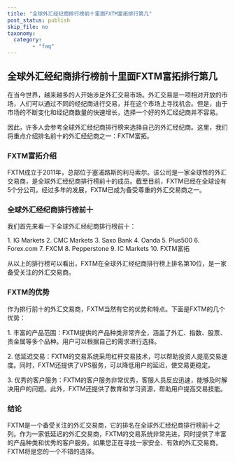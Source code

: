```yaml
---
title: "全球外汇经纪商排行榜前十里面FXTM富拓排行第几"
post_status: publish
skip_file: no
taxonomy:
  category:
        - "faq"
---
```


## 全球外汇经纪商排行榜前十里面FXTM富拓排行第几

在当今世界，越来越多的人开始涉足外汇交易市场。外汇交易是一项相对开放的市场，人们可以通过不同的经纪商进行交易，并在这个市场上寻找机会。但是，由于市场的不断变化和经纪商数量的快速增长，选择一个好的外汇经纪商并不容易。

因此，许多人会参考全球外汇经纪商排行榜来选择自己的外汇经纪商。这里，我们将重点介绍排名前十的外汇经纪商之一：FXTM富拓。

### FXTM富拓介绍

FXTM成立于2011年，总部位于塞浦路斯的利马索尔。该公司是一家全球性的外汇交易商，是全球外汇经纪商排行榜前十的成员。截至目前，FXTM已经在全球设有5个分公司。经过多年的发展，FXTM已成为备受尊重的外汇交易商之一。

### 全球外汇经纪商排行榜前十

我们首先来看一下全球外汇经纪商排行榜前十：

1\. IG Markets 2. CMC Markets 3. Saxo Bank 4. Oanda 5. Plus500 6. Forex.com 7. FXCM 8. Pepperstone 9. IC Markets 10. FXTM富拓

从以上的排行榜可以看出，FXTM在全球外汇经纪商排行榜上排名第10位，是一家备受关注的外汇交易商。

### FXTM的优势

作为排行前十的外汇交易商，FXTM当然有它的优势和特点。下面是FXTM的几个优势：

1\. 丰富的产品范围：FXTM提供的产品种类非常齐全，涵盖了外汇、指数、股票、贵金属等多个品种。用户可以根据自己的需求进行选择。

2\. 低延迟交易：FXTM的交易系统采用杠杆交易技术，可以帮助投资人提高交易速度。同时，FXTM还提供了VPS服务，可以降低用户的延迟，使交易更稳定。

3\. 优秀的客户服务：FXTM的客户服务非常优秀，客服人员反应迅速，能够及时解决用户的问题。此外，FXTM还提供了教育和学习资源，帮助用户提高交易技能。

### 结论

FXTM是一个备受关注的外汇交易商，它的排名在全球外汇经纪商排行榜前十之列。作为一家低延迟的外汇交易商，FXTM的交易系统非常先进，同时提供了丰富的产品种类和优秀的客户服务。如果您正在寻找一家安全、有效的外汇交易商，FXTM将是您的一个不错的选择。
